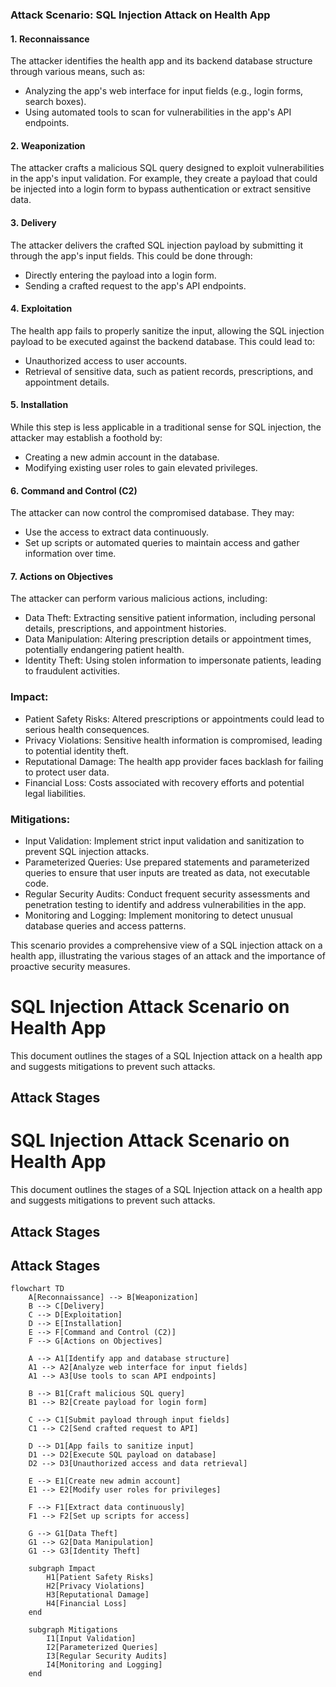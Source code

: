 ### Attack Scenario: SQL Injection Attack on Health App

#### 1\. Reconnaissance

The attacker identifies the health app and its backend database structure through various means, such as:

-   Analyzing the app's web interface for input fields (e.g., login forms, search boxes).
-   Using automated tools to scan for vulnerabilities in the app's API endpoints.

#### 2\. Weaponization

The attacker crafts a malicious SQL query designed to exploit vulnerabilities in the app's input validation. For example, they create a payload that could be injected into a login form to bypass authentication or extract sensitive data.

#### 3\. Delivery

The attacker delivers the crafted SQL injection payload by submitting it through the app's input fields. This could be done through:

-   Directly entering the payload into a login form.
-   Sending a crafted request to the app's API endpoints.

#### 4\. Exploitation

The health app fails to properly sanitize the input, allowing the SQL injection payload to be executed against the backend database. This could lead to:

-   Unauthorized access to user accounts.
-   Retrieval of sensitive data, such as patient records, prescriptions, and appointment details.

#### 5\. Installation

While this step is less applicable in a traditional sense for SQL injection, the attacker may establish a foothold by:

-   Creating a new admin account in the database.
-   Modifying existing user roles to gain elevated privileges.

#### 6\. Command and Control (C2)

The attacker can now control the compromised database. They may:

-   Use the access to extract data continuously.
-   Set up scripts or automated queries to maintain access and gather information over time.

#### 7\. Actions on Objectives

The attacker can perform various malicious actions, including:

-   Data Theft: Extracting sensitive patient information, including personal details, prescriptions, and appointment histories.
-   Data Manipulation: Altering prescription details or appointment times, potentially endangering patient health.
-   Identity Theft: Using stolen information to impersonate patients, leading to fraudulent activities.

### Impact:

-   Patient Safety Risks: Altered prescriptions or appointments could lead to serious health consequences.
-   Privacy Violations: Sensitive health information is compromised, leading to potential identity theft.
-   Reputational Damage: The health app provider faces backlash for failing to protect user data.
-   Financial Loss: Costs associated with recovery efforts and potential legal liabilities.

### Mitigations:

-   Input Validation: Implement strict input validation and sanitization to prevent SQL injection attacks.
-   Parameterized Queries: Use prepared statements and parameterized queries to ensure that user inputs are treated as data, not executable code.
-   Regular Security Audits: Conduct frequent security assessments and penetration testing to identify and address vulnerabilities in the app.
-   Monitoring and Logging: Implement monitoring to detect unusual database queries and access patterns.

This scenario provides a comprehensive view of a SQL injection attack on a health app, illustrating the various stages of an attack and the importance of proactive security measures.  

# SQL Injection Attack Scenario on Health App

This document outlines the stages of a SQL Injection attack on a health app and suggests mitigations to prevent such attacks.

## Attack Stages

# SQL Injection Attack Scenario on Health App

This document outlines the stages of a SQL Injection attack on a health app and suggests mitigations to prevent such attacks.

## Attack Stages

## Attack Stages

```mermaid
flowchart TD
    A[Reconnaissance] --> B[Weaponization]
    B --> C[Delivery]
    C --> D[Exploitation]
    D --> E[Installation]
    E --> F[Command and Control (C2)]
    F --> G[Actions on Objectives]

    A --> A1[Identify app and database structure]
    A1 --> A2[Analyze web interface for input fields]
    A1 --> A3[Use tools to scan API endpoints]

    B --> B1[Craft malicious SQL query]
    B1 --> B2[Create payload for login form]

    C --> C1[Submit payload through input fields]
    C1 --> C2[Send crafted request to API]

    D --> D1[App fails to sanitize input]
    D1 --> D2[Execute SQL payload on database]
    D2 --> D3[Unauthorized access and data retrieval]

    E --> E1[Create new admin account]
    E1 --> E2[Modify user roles for privileges]

    F --> F1[Extract data continuously]
    F1 --> F2[Set up scripts for access]

    G --> G1[Data Theft]
    G1 --> G2[Data Manipulation]
    G1 --> G3[Identity Theft]

    subgraph Impact
        H1[Patient Safety Risks]
        H2[Privacy Violations]
        H3[Reputational Damage]
        H4[Financial Loss]
    end

    subgraph Mitigations
        I1[Input Validation]
        I2[Parameterized Queries]
        I3[Regular Security Audits]
        I4[Monitoring and Logging]
    end

